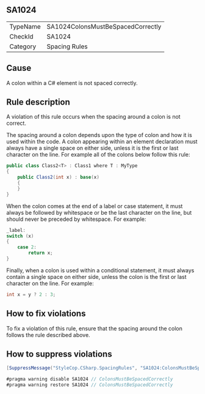 ﻿## SA1024

<table>
<tr>
  <td>TypeName</td>
  <td>SA1024ColonsMustBeSpacedCorrectly</td>
</tr>
<tr>
  <td>CheckId</td>
  <td>SA1024</td>
</tr>
<tr>
  <td>Category</td>
  <td>Spacing Rules</td>
</tr>
</table>

## Cause

A colon within a C# element is not spaced correctly.

## Rule description

A violation of this rule occurs when the spacing around a colon is not correct.

The spacing around a colon depends upon the type of colon and how it is used within the code. A colon appearing within an element declaration must always have a single space on either side, unless it is the first or last character on the line. For example all of the colons below follow this rule:

```csharp
public class Class2<T> : Class1 where T : MyType
{
    public Class2(int x) : base(x)
    {
    }
}
```

When the colon comes at the end of a label or case statement, it must always be followed by whitespace or be the last character on the line, but should never be preceded by whitespace. For example:

```csharp
_label:
switch (x)
{
    case 2: 
        return x;
}
```

Finally, when a colon is used within a conditional statement, it must always contain a single space on either side, unless the colon is the first or last character on the line. For example:

```csharp
int x = y ? 2 : 3;
```

## How to fix violations

To fix a violation of this rule, ensure that the spacing around the colon follows the rule described above.

## How to suppress violations

```csharp
[SuppressMessage("StyleCop.CSharp.SpacingRules", "SA1024:ColonsMustBeSpacedCorrectly", Justification = "Reviewed.")]
```

```csharp
#pragma warning disable SA1024 // ColonsMustBeSpacedCorrectly
#pragma warning restore SA1024 // ColonsMustBeSpacedCorrectly
```
